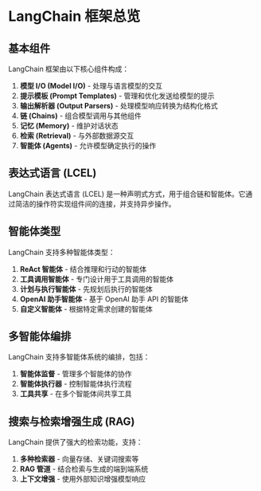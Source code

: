 # LangChain 框架总览

## 基本组件

LangChain 框架由以下核心组件构成：

1. **模型 I/O (Model I/O)** - 处理与语言模型的交互
2. **提示模板 (Prompt Templates)** - 管理和优化发送给模型的提示
3. **输出解析器 (Output Parsers)** - 处理模型响应转换为结构化格式
4. **链 (Chains)** - 组合模型调用与其他组件
5. **记忆 (Memory)** - 维护对话状态
6. **检索 (Retrieval)** - 与外部数据源交互
7. **智能体 (Agents)** - 允许模型确定执行的操作

## 表达式语言 (LCEL)

LangChain 表达式语言 (LCEL) 是一种声明式方式，用于组合链和智能体。它通过简洁的操作符实现组件间的连接，并支持异步操作。

## 智能体类型

LangChain 支持多种智能体类型：

1. **ReAct 智能体** - 结合推理和行动的智能体
2. **工具调用智能体** - 专门设计用于工具调用的智能体
3. **计划与执行智能体** - 先规划后执行的智能体
4. **OpenAI 助手智能体** - 基于 OpenAI 助手 API 的智能体
5. **自定义智能体** - 根据特定需求创建的智能体

## 多智能体编排

LangChain 支持多智能体系统的编排，包括：

1. **智能体监督** - 管理多个智能体的协作
2. **智能体执行器** - 控制智能体执行流程
3. **工具共享** - 在多个智能体间共享工具

## 搜索与检索增强生成 (RAG)

LangChain 提供了强大的检索功能，支持：

1. **多种检索器** - 向量存储、关键词搜索等
2. **RAG 管道** - 结合检索与生成的端到端系统
3. **上下文增强** - 使用外部知识增强模型响应

